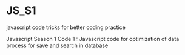 # JS_S1
javascript code tricks for better coding practice

Javascript Season 1
Code 1 : Javascript code for optimization of data process for save and search in database 
